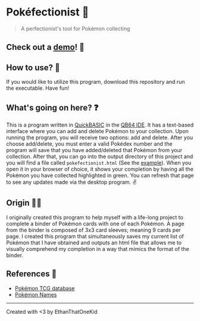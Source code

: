 # Pokéfectionist 🌟

> A perfectionist's tool for Pokémon collecting

## Check out a [demo][example]! 👀

## How to use? 💾

If you would like to utilize this program, download this repository and run the executable.
Have fun!

## What's going on here? ❓

This is a program written in [QuickBASIC](https://en.wikipedia.org/wiki/QuickBASIC) in the [QB64 IDE](https://www.qb64.org/portal/).
It has a text-based interface where you can add and delete Pokémon to your collection.
Upon running the program, you will receive two options: add and delete.
After you choose add/delete, you must enter a valid Pokédex number and the program will save that you have added/deleted that Pokémon from your collection.
After that, you can go into the output directory of this project and you will find a file called `pokefectionist.html` (See the [example][example]).
When you open it in your browser of choice, it shows your completion by having all the Pokémon you have collected highlighted in green.
You can refresh that page to see any updates made via the desktop program. ✌

## Origin 🧙‍♂️
I originally created this program to help myself with a life-long project to complete a binder of Pokémon cards with one of each Pokémon. A page from the binder is composed of 3x3 card sleeves; meaning 9 cards per page. I created this program that simultaneously saves my current list of Pokémon that I have obtained and outputs an html file that allows me to visually comprehend my completion in a way that mimics the format of the binder.

## References 🔎

* [Pokémon TCG database](https://pkmncards.com/)
* [Pokémon Names](https://gist.github.com/azai91/31e3b31cbd3992a1cc679017f850a022)

---

Created with <3 by EthanThatOneKid

[example]: https://htmlpreview.github.io/?https://github.com/EthanThatOneKid/pokefectionist/blob/master/output/pokefectionist.html
